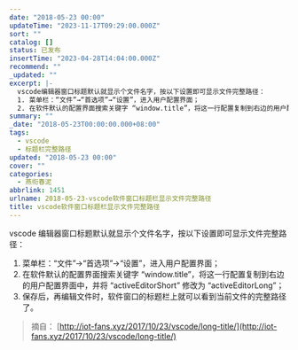 ```yaml
---
date: "2018-05-23 00:00"
updateTime: "2023-11-17T09:29:00.000Z"
sort: ""
catalog: []
status: 已发布
insertTime: "2023-04-28T14:04:00.000Z"
recommend: ""
_updated: ""
excerpt: |-
  vscode编辑器窗口标题默认就显示个文件名字，按以下设置即可显示文件完整路径：
  1. 菜单栏：“文件”→“首选项”→“设置”，进入用户配置界面；
  2. 在软件默认的配置界面搜索关键字 “window.title”，将这一行配置复制到右边的用户配置界面中，并将 “activeEditorShort” 修改为 “activeEditorLong”；
summary: ""
_date: "2018-05-23T00:00:00.000+08:00"
tags:
  - vscode
  - 标题栏完整路径
updated: "2018-05-23 00:00"
cover: ""
categories:
  - 燕衔春泥
abbrlink: 1451
urlname: 2018-05-23-vscode软件窗口标题栏显示文件完整路径
title: vscode软件窗口标题栏显示文件完整路径
---
```


vscode 编辑器窗口标题默认就显示个文件名字，按以下设置即可显示文件完整路径：

1. 菜单栏：“文件”→“首选项”→“设置”，进入用户配置界面；
2. 在软件默认的配置界面搜索关键字 “window.title”，将这一行配置复制到右边的用户配置界面中，并将 “activeEditorShort” 修改为 “activeEditorLong”；
3. 保存后，再编辑文件时，软件窗口的标题栏上就可以看到当前文件的完整路径了。

> 摘自： [http://iot-fans.xyz/2017/10/23/vscode/long-title/](http://iot-fans.xyz/2017/10/23/vscode/long-title/)
